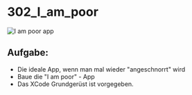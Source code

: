 # 302_I_am_poor

![I am poor app](./Screenshot_I_am_poor.png)

## Aufgabe:
* Die ideale App, wenn man mal wieder "angeschnorrt" wird
* Baue die "I am poor" - App
* Das XCode Grundgerüst ist vorgegeben.
